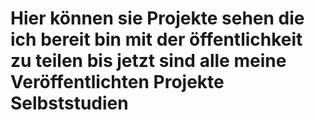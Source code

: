 # Hier können sie Projekte sehen die ich bereit bin mit der öffentlichkeit zu teilen bis jetzt sind alle meine Veröffentlichten Projekte Selbststudien
